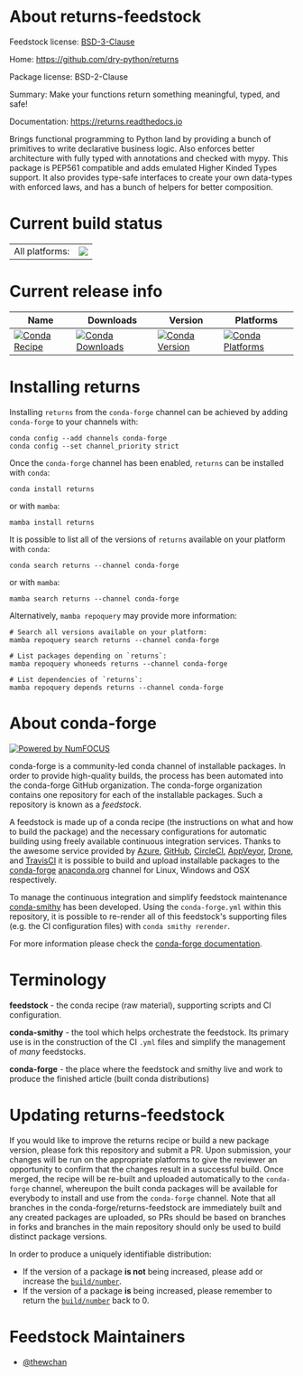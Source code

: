 About returns-feedstock
=======================

Feedstock license: [BSD-3-Clause](https://github.com/conda-forge/returns-feedstock/blob/main/LICENSE.txt)

Home: https://github.com/dry-python/returns

Package license: BSD-2-Clause

Summary: Make your functions return something meaningful, typed, and safe!

Documentation: https://returns.readthedocs.io

Brings functional programming to Python land by providing a bunch of
 primitives to write declarative business logic. Also enforces better
 architecture with fully typed with annotations and checked with mypy.
 This package is PEP561 compatible and adds emulated Higher Kinded Types
 support. It also provides type-safe interfaces to create your own data-types
 with enforced laws, and has a bunch of helpers for better composition.


Current build status
====================


<table><tr><td>All platforms:</td>
    <td>
      <a href="https://dev.azure.com/conda-forge/feedstock-builds/_build/latest?definitionId=12732&branchName=main">
        <img src="https://dev.azure.com/conda-forge/feedstock-builds/_apis/build/status/returns-feedstock?branchName=main">
      </a>
    </td>
  </tr>
</table>

Current release info
====================

| Name | Downloads | Version | Platforms |
| --- | --- | --- | --- |
| [![Conda Recipe](https://img.shields.io/badge/recipe-returns-green.svg)](https://anaconda.org/conda-forge/returns) | [![Conda Downloads](https://img.shields.io/conda/dn/conda-forge/returns.svg)](https://anaconda.org/conda-forge/returns) | [![Conda Version](https://img.shields.io/conda/vn/conda-forge/returns.svg)](https://anaconda.org/conda-forge/returns) | [![Conda Platforms](https://img.shields.io/conda/pn/conda-forge/returns.svg)](https://anaconda.org/conda-forge/returns) |

Installing returns
==================

Installing `returns` from the `conda-forge` channel can be achieved by adding `conda-forge` to your channels with:

```
conda config --add channels conda-forge
conda config --set channel_priority strict
```

Once the `conda-forge` channel has been enabled, `returns` can be installed with `conda`:

```
conda install returns
```

or with `mamba`:

```
mamba install returns
```

It is possible to list all of the versions of `returns` available on your platform with `conda`:

```
conda search returns --channel conda-forge
```

or with `mamba`:

```
mamba search returns --channel conda-forge
```

Alternatively, `mamba repoquery` may provide more information:

```
# Search all versions available on your platform:
mamba repoquery search returns --channel conda-forge

# List packages depending on `returns`:
mamba repoquery whoneeds returns --channel conda-forge

# List dependencies of `returns`:
mamba repoquery depends returns --channel conda-forge
```


About conda-forge
=================

[![Powered by
NumFOCUS](https://img.shields.io/badge/powered%20by-NumFOCUS-orange.svg?style=flat&colorA=E1523D&colorB=007D8A)](https://numfocus.org)

conda-forge is a community-led conda channel of installable packages.
In order to provide high-quality builds, the process has been automated into the
conda-forge GitHub organization. The conda-forge organization contains one repository
for each of the installable packages. Such a repository is known as a *feedstock*.

A feedstock is made up of a conda recipe (the instructions on what and how to build
the package) and the necessary configurations for automatic building using freely
available continuous integration services. Thanks to the awesome service provided by
[Azure](https://azure.microsoft.com/en-us/services/devops/), [GitHub](https://github.com/),
[CircleCI](https://circleci.com/), [AppVeyor](https://www.appveyor.com/),
[Drone](https://cloud.drone.io/welcome), and [TravisCI](https://travis-ci.com/)
it is possible to build and upload installable packages to the
[conda-forge](https://anaconda.org/conda-forge) [anaconda.org](https://anaconda.org/)
channel for Linux, Windows and OSX respectively.

To manage the continuous integration and simplify feedstock maintenance
[conda-smithy](https://github.com/conda-forge/conda-smithy) has been developed.
Using the ``conda-forge.yml`` within this repository, it is possible to re-render all of
this feedstock's supporting files (e.g. the CI configuration files) with ``conda smithy rerender``.

For more information please check the [conda-forge documentation](https://conda-forge.org/docs/).

Terminology
===========

**feedstock** - the conda recipe (raw material), supporting scripts and CI configuration.

**conda-smithy** - the tool which helps orchestrate the feedstock.
                   Its primary use is in the construction of the CI ``.yml`` files
                   and simplify the management of *many* feedstocks.

**conda-forge** - the place where the feedstock and smithy live and work to
                  produce the finished article (built conda distributions)


Updating returns-feedstock
==========================

If you would like to improve the returns recipe or build a new
package version, please fork this repository and submit a PR. Upon submission,
your changes will be run on the appropriate platforms to give the reviewer an
opportunity to confirm that the changes result in a successful build. Once
merged, the recipe will be re-built and uploaded automatically to the
`conda-forge` channel, whereupon the built conda packages will be available for
everybody to install and use from the `conda-forge` channel.
Note that all branches in the conda-forge/returns-feedstock are
immediately built and any created packages are uploaded, so PRs should be based
on branches in forks and branches in the main repository should only be used to
build distinct package versions.

In order to produce a uniquely identifiable distribution:
 * If the version of a package **is not** being increased, please add or increase
   the [``build/number``](https://docs.conda.io/projects/conda-build/en/latest/resources/define-metadata.html#build-number-and-string).
 * If the version of a package **is** being increased, please remember to return
   the [``build/number``](https://docs.conda.io/projects/conda-build/en/latest/resources/define-metadata.html#build-number-and-string)
   back to 0.

Feedstock Maintainers
=====================

* [@thewchan](https://github.com/thewchan/)

